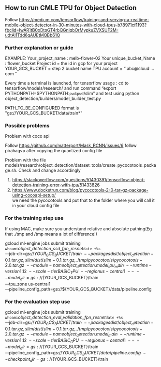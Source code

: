 ## How to run CMLE TPU for Object Detection

Follow https://medium.com/tensorflow/training-and-serving-a-realtime-mobile-object-detector-in-30-minutes-with-cloud-tpus-b78971cf1193?fbclid=IwAR1tB0oDtpGT4rbQGnlqbOrMypkuZVXSUF2M-udtAl1Tdd6qAUEtMQBb61Q 

### Further explanation or guide

EXAMPLE:
Your_project_name : melb-flower-02
Your unique_bucket_Name : flower_bucket
Project id = the id in gcp for your project
YOUR_GCS_BUCKET = step 2 bucket name
TPU account = “ abc@cloud … com “

Every time a terminal is launched, for tensorflow usage : cd to tensorflow/models/research/ and run command “export PYTHONPATH=$PYTHONPATH:`pwd`:`pwd`/slim”  and test using python object_detection/builders/model_builder_test.py

PATH_TO_BE_CONFIGURED format is "gs://YOUR_GCS_BUCKET/data/train*"

### Possible problems
  
Problem with coco api 

Follow https://github.com/matterport/Mask_RCNN/issues/6 follow pirahagvp after copying the quantized config file

Problem with the file models/research/object_detection/dataset_tools/create_pycocotools_package.sh.
Check and change accordingly
1) https://stackoverflow.com/questions/51430391/tensorflow-object-detection-training-error-with-tpu/51433826
2) https://www.docketrun.com/blog/pycocotools-2-0-tar-gz-package-using-cocoapi-setup/   
	we need the pycocotools and put that to the folder where you will call it in your cloud config file

### For the training step use 

If using MAC, make sure you understand relative and absolute pathing(Eg that ./tmp and /tmp means a lot of difference!)

gcloud ml-engine jobs submit training `whoami`_object_detection_ssd_fpn_resnet_`date +%s` \
--job-dir=gs://${YOUR_GCS_BUCKET}/train \
--packages dist/object_detection-0.1.tar.gz,slim/dist/slim-0.1.tar.gz,./tmp/pycocotools/pycocotools-2.0.tar.gz \
--module-name object_detection.model_tpu_main \
--runtime-version 1.12 \
--scale-tier BASIC_TPU \
--region us-central1 \
-- \
--model_dir=gs://${YOUR_GCS_BUCKET}/train \
--tpu_zone us-central1 \
--pipeline_config_path=gs://${YOUR_GCS_BUCKET}/data/pipeline.config

### For the evaluation step use 

gcloud ml-engine jobs submit training `whoami`_object_detection_eval_validation_fpn_resnet_`date +%s` \
--job-dir=gs://${YOUR_GCS_BUCKET}/train \
--packages dist/object_detection-0.1.tar.gz,slim/dist/slim-0.1.tar.gz,./tmp/pycocotools/pycocotools-2.0.tar.gz \
--module-name object_detection.model_main \
--runtime-version 1.12 \
--scale-tier BASIC_GPU \
--region us-central1 \
-- \
--model_dir=gs://${YOUR_GCS_BUCKET}/train \
--pipeline_config_path=gs://${YOUR_GCS_BUCKET}/data/pipeline.config \
--checkpoint_dir=gs://${YOUR_GCS_BUCKET}/train
